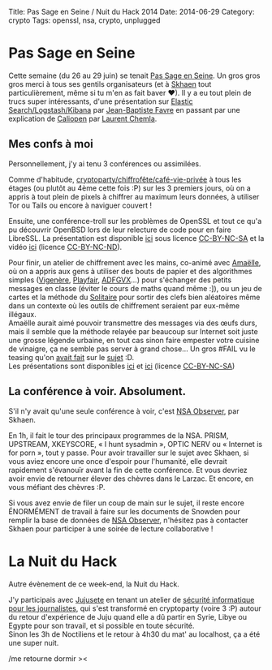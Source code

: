 Title: Pas Sage en Seine / Nuit du Hack 2014
Date: 2014-06-29
Category: crypto
Tags: openssl, nsa, crypto, unplugged

# Pas Sage en Seine

Cette semaine (du 26 au 29 juin) se tenait [Pas Sage en Seine](http://www.passageenseine.org).
Un gros gros gros merci à tous ses gentils organisateurs (et à [Skhaen](https://twitter.com/Skhaen/) tout particulièrement, même si tu m'en as fait baver ♥).
Il y a eu tout plein de trucs super intéressants, d'une présentation sur [Elastic Search/Logstash/Kibana](http://numaparis.ubicast.tv/videos/kibana/) par [Jean-Baptiste Favre](http://status.jbfavre.org/) en passant par une explication de [Caliopen](http://numaparis.ubicast.tv/videos/caliopen/) par [Laurent Chemla](https://twitter.com/laurentchemla/).



## Mes confs à moi

Personnellement, j'y ai tenu 3 conférences ou assimilées.

Comme d'habitude, [cryptoparty/chiffrofête/café-vie-privée](https://café-vie-privée.fr/) à tous les étages (ou plutôt au 4ème cette fois :P) sur les 3 premiers jours, où on a appris à tout plein de pixels à chiffrer au maximum leurs données, à utiliser Tor ou Tails ou encore à naviguer couvert !

Ensuite, une conférence-troll sur les problèmes de OpenSSL et tout ce qu'a pu découvrir OpenBSD lors de leur relecture de code pour en faire LibreSSL.
La présentation est disponible [ici](https://confs.imirhil.fr/20140626_pses_openssl-valhalla-rampage/) sous licence [CC-BY-NC-SA](https://creativecommons.org/licenses/by-nc-sa/4.0/) et la vidéo [ici](https://confs.imirhil.fr/20140626_pses_openssl-valhalla-rampage.mp4) (licence [CC-BY-NC-ND](https://creativecommons.org/licenses/by-nc-nd/4.0)).

Pour finir, un atelier de chiffrement avec les mains, co-animé avec [Amaëlle](https://twitter.com/amaelle_g/), où on a appris aux gens à utiliser des bouts de papier et des algorithmes simples ([Vigenère](https://fr.wikipedia.org/wiki/Vigenère), [Playfair](https://fr.wikipedia.org/wiki/Chiffre_de_Playfair), [ADFGVX](https://fr.wikipedia.org/wiki/Chiffre_ADFGVX)…) pour s'échanger des petits messages en classe (éviter le cours de maths quand même :]), ou un jeu de cartes et la méthode du [Solitaire](https://www.schneier.com/solitaire-fr.html) pour sortir des clefs bien aléatoires même dans un contexte où les outils de chiffrement seraient par eux-même illégaux.<br/>
Amaëlle aurait aimé pouvoir transmettre des messages via des œufs durs, mais il semble que la méthode relayée par beaucoup sur Internet soit juste une grosse légende urbaine, en tout cas sinon faire empester votre cuisine de vinaigre, ça ne semble pas server à grand chose… Un gros #FAIL vu le teasing qu'on [avait fait](https://twitter.com/aeris22/status/464172176477003777) sur le [sujet](https://twitter.com/aeris22/status/474998836809986048) :D.<br/>
Les présentations sont disponibles [ici](http://slides.com/amaelle_g/crypto-unplugged/) et [ici](https://confs.imirhil.fr/20140627_pses_crypto-unplugged-solitaire.odp) (licence [CC-BY-NC-SA](https://creativecommons.org/licenses/by-nc-sa/4.0/))

## La conférence à voir. Absolument.

S'il n'y avait qu'une seule conférence à voir, c'est [NSA Observer](http://numaparis.ubicast.tv/videos/nsa-observer/), par Skhaen.

En 1h, il fait le tour des principaux programmes de la NSA.
PRISM, UPSTREAM, XKEYSCORE, « I hunt sysadmin », OPTIC NERV ou « Internet is for porn », tout y passe.
Pour avoir travailler sur le sujet avec Skhaen, si vous aviez encore une once d'espoir pour l'humanité, elle devrait rapidement s'évanouïr avant la fin de cette conférence.
Et vous devriez avoir envie de retourner élever des chèvres dans le Larzac. Et encore, en vous méfiant des chèvres :P.

Si vous avez envie de filer un coup de main sur le sujet, il reste encore ÉNORMÉMENT de travail à faire sur les documents de Snowden pour remplir la base de données de [NSA Observer](https://nsa-observer.net/), n'hésitez pas à contacter Skhaen pour participer à une soirée de lecture collaborative !

# La Nuit du Hack

Autre évènement de ce week-end, la Nuit du Hack.

J'y participais avec [Jujusete](https://twitter.com/jujusete/) en tenant un atelier de [sécurité informatique pour les journalistes](http://www.nuitduhack.com/node/255), qui s'est transformé en cryptoparty (voire 3 :P) autour du retour d'expérience de Juju quand elle a dû partir en Syrie, Libye ou Egypte pour son travail, et si possible en toute sécurité.<br/>
Sinon les 3h de Noctiliens et le retour à 4h30 du mat' au localhost, ça a été une super nuit.

/me retourne dormir ><
